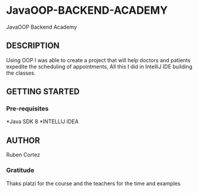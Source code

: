# JavaOOP-BACKEND-ACADEMY
JavaOOP Backend Academy

## DESCRIPTION
Using OOP I was able to create a project that will help doctors and patients expedite the scheduling of appointments,
All this I did in IntelliJ IDE building the classes.

## GETTING STARTED

### Pre-requisites
*Java SDK 8
*INTELLIJ IDEA

## AUTHOR
Ruben Cortez

### Gratitude

Thaks platzi for the course and the teachers for the time and examples
